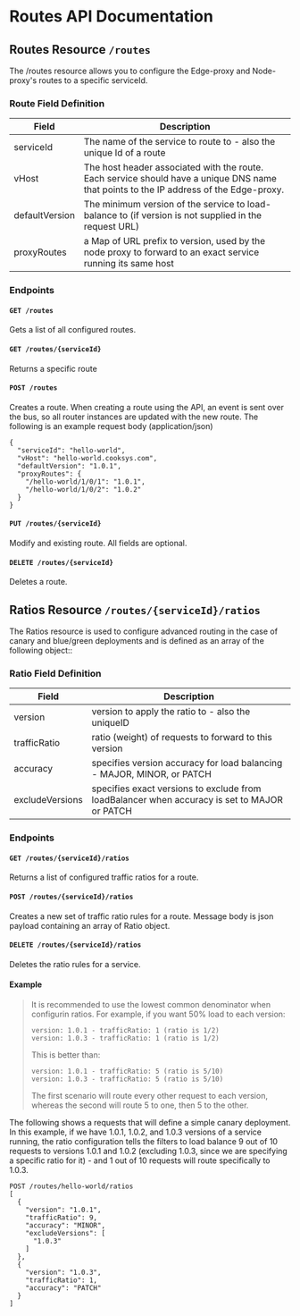 # Routes API Documentation

## Routes Resource `/routes`
The /routes resource allows you to configure the Edge-proxy and Node-proxy's  routes to a specific serviceId. 

### Route Field Definition

| Field | Description |
| ----- | ----------- |
| serviceId | The name of the service to route to - also the unique Id of a route |
| vHost | The host header associated with the route.  Each service should have a unique DNS name that points to the IP address of the Edge-proxy. |
| defaultVersion | The minimum version of the service to load-balance to (if version is not supplied in the request URL)
| proxyRoutes | a Map of URL prefix to version, used by the node proxy to forward to an exact service running its same host |

### Endpoints

#### `GET /routes`
Gets a list of all configured routes.

#### `GET /routes/{serviceId}`
Returns a specific route

#### `POST /routes`

Creates a route.  When creating a route using the API, an event is sent over the bus, so all router instances are updated with the new route.  The following is an example request body (application/json)


```
{
  "serviceId": "hello-world",
  "vHost": "hello-world.cooksys.com",
  "defaultVersion": "1.0.1",
  "proxyRoutes": {
    "/hello-world/1/0/1": "1.0.1",
    "/hello-world/1/0/2": "1.0.2"
  }
}
```

#### `PUT /routes/{serviceId}`
Modify and existing route.  All fields are optional.

#### `DELETE /routes/{serviceId}`
Deletes a route.

## Ratios Resource `/routes/{serviceId}/ratios`
The Ratios resource is used to configure advanced routing in the case of canary and blue/green deployments and is defined as an array of the following object::

### Ratio Field Definition
| Field | Description |
| ----- | ----------- |
| version | version to apply the ratio to - also the uniqueID
| trafficRatio | ratio (weight) of requests to forward to this version
| accuracy | specifies version accuracy for load balancing - MAJOR, MINOR, or PATCH
| excludeVersions | specifies exact versions to exclude from loadBalancer when accuracy is set to MAJOR or PATCH

### Endpoints

#### `GET /routes/{serviceId}/ratios`
Returns a list of configured traffic ratios for a route.

#### `POST /routes/{serviceId}/ratios`
Creates a new set of traffic ratio rules for a route. Message body is json payload containing an array of Ratio object.

#### `DELETE /routes/{serviceId}/ratios`
Deletes the ratio rules for a service.

#### Example
> It is recommended to use the lowest common denominator when configurin ratios.  For example, if you want 50% load to each version:
> 
> ```
> version: 1.0.1 - trafficRatio: 1 (ratio is 1/2)
> version: 1.0.3 - trafficRatio: 1 (ratio is 1/2)
> ```
> 
> This is better than:
> 
> ```
> version: 1.0.1 - trafficRatio: 5 (ratio is 5/10)
> version: 1.0.3 - trafficRatio: 5 (ratio is 5/10)
> ```
> 
> The first scenario will route every other request to each version, whereas the second will route 5 to one, then 5 to the other.

The following shows a requests that will define a simple canary deployment.  In this example, if we have 1.0.1, 1.0.2, and 1.0.3 versions of a service running, the ratio configuration tells the filters to load balance 9 out of 10 requests to versions 1.0.1 and 1.0.2 (excluding 1.0.3, since we are specifying a specific ratio for it) - and 1 out of 10 requests will route specifically to 1.0.3.

```
POST /routes/hello-world/ratios
[
  {
    "version": "1.0.1",
    "trafficRatio": 9,
    "accuracy": "MINOR",
    "excludeVersions": [
      "1.0.3"
    ]
  },
  {
    "version": "1.0.3",
    "trafficRatio": 1,
    "accuracy": "PATCH" 
  }
]
```

